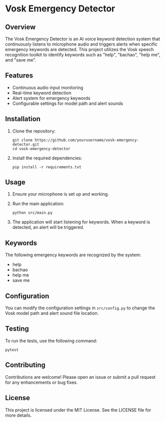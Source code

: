 # Vosk Emergency Detector

## Overview
The Vosk Emergency Detector is an AI voice keyword detection system that continuously listens to microphone audio and triggers alerts when specific emergency keywords are detected. This project utilizes the Vosk speech recognition toolkit to identify keywords such as "help", "bachao", "help me", and "save me".

## Features
- Continuous audio input monitoring
- Real-time keyword detection
- Alert system for emergency keywords
- Configurable settings for model path and alert sounds

## Installation

1. Clone the repository:
   ```
   git clone https://github.com/yourusername/vosk-emergency-detector.git
   cd vosk-emergency-detector
   ```

2. Install the required dependencies:
   ```
   pip install -r requirements.txt
   ```

## Usage

1. Ensure your microphone is set up and working.
2. Run the main application:
   ```
   python src/main.py
   ```

3. The application will start listening for keywords. When a keyword is detected, an alert will be triggered.

## Keywords
The following emergency keywords are recognized by the system:
- help
- bachao
- help me
- save me

## Configuration
You can modify the configuration settings in `src/config.py` to change the Vosk model path and alert sound file location.

## Testing
To run the tests, use the following command:
```
pytest
```

## Contributing
Contributions are welcome! Please open an issue or submit a pull request for any enhancements or bug fixes.

## License
This project is licensed under the MIT License. See the LICENSE file for more details.